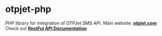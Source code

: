 # otpjet-php
PHP library for integration of OTPJet SMS API.
Main website: **[otpjet.com](https://otpjet.com)**
Check out **[RestFul API Documentation](https://docs.otpjet.com)**
